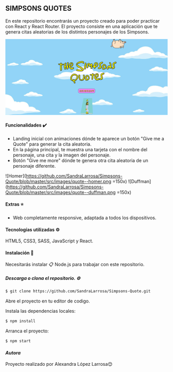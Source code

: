 ## SIMPSONS QUOTES
En este repositorio encontrarás un proyecto creado para poder practicar con React y React Router. 
El proyecto consiste en una aplicación que te genera citas aleatorias de los distintos personajes de los Simpsons.

![Landing](https://github.com/SandraLarrosa/Simpsons-Quote/blob/master/src/images/LANDING.png)


#### Funcionalidades ✔️
- Landing inicial con animaciones dónde te aparece un botón "Give me a Quote" para generar la cita aleatoria.
- En la página principal, te muestra una tarjeta con el nombre del personaje, una cita y la imagen del personaje.
- Botón "Give me more" dónde te genera otra cita aleatoria de un personaje diferente.

![Homer](https://github.com/SandraLarrosa/Simpsons-Quote/blob/master/src/images/quote--homer.png =150x)
![Duffman](https://github.com/SandraLarrosa/Simpsons-Quote/blob/master/src/images/quote--duffman.png =150x)


#### Extras ⭐
- Web completamente responsive, adaptada a todos los dispositivos.


#### Tecnologías utilizadas ⚙️
HTML5, CSS3, SASS, JavaScript y React.

#### Instalación 🔧
Necesitarás instalar 📋 Node.js para trabajar con este repositorio.

##### Descarga o clona el repositorio. ⚙️
```bash 
$ git clone https://github.com/SandraLarrosa/Simpsons-Quote.git
```
Abre el proyecto en tu editor de codigo.

Instala las dependencias locales:
```bash
$ npm install
```
Arranca el proyecto:
```bash
$ npm start
```


#### *Autora*
Proyecto realizado por Alexandra López Larrosa😊
